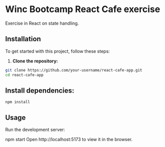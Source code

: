 # Winc Bootcamp React Cafe exercise

Exercise in React on state handling. 

## Installation

To get started with this project, follow these steps:

1. **Clone the repository:**

```bash
git clone https://github.com/your-username/react-cafe-app.git
cd react-cafe-app
```
## Install dependencies:
```
npm install
```
## Usage
Run the development server:

npm start
Open http://localhost:5173 to view it in the browser.
```
